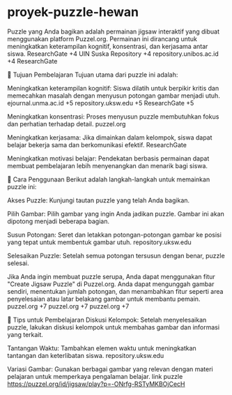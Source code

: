 # proyek-puzzle-hewan

Puzzle yang Anda bagikan adalah permainan jigsaw interaktif yang dibuat menggunakan platform Puzzel.org. Permainan ini dirancang untuk meningkatkan keterampilan kognitif, konsentrasi, dan kerjasama antar siswa.​
ResearchGate 
+4
UIN Suska Repository
+4
repository.unibos.ac.id
+4
ResearchGate

🎯 Tujuan Pembelajaran
Tujuan utama dari puzzle ini adalah:​

Meningkatkan keterampilan kognitif: Siswa dilatih untuk berpikir kritis dan memecahkan masalah dengan menyusun potongan gambar menjadi utuh.​
ejournal.unma.ac.id
+5
repository.uksw.edu
+5
ResearchGate
+5

Meningkatkan konsentrasi: Proses menyusun puzzle membutuhkan fokus dan perhatian terhadap detail.​
puzzel.org

Meningkatkan kerjasama: Jika dimainkan dalam kelompok, siswa dapat belajar bekerja sama dan berkomunikasi efektif.​
ResearchGate

Meningkatkan motivasi belajar: Pendekatan berbasis permainan dapat membuat pembelajaran lebih menyenangkan dan menarik bagi siswa. ​

🧩 Cara Penggunaan
Berikut adalah langkah-langkah untuk memainkan puzzle ini:​

Akses Puzzle: Kunjungi tautan puzzle yang telah Anda bagikan.​

Pilih Gambar: Pilih gambar yang ingin Anda jadikan puzzle. Gambar ini akan dipotong menjadi beberapa bagian.​

Susun Potongan: Seret dan letakkan potongan-potongan gambar ke posisi yang tepat untuk membentuk gambar utuh.​
repository.uksw.edu

Selesaikan Puzzle: Setelah semua potongan tersusun dengan benar, puzzle selesai.​

Jika Anda ingin membuat puzzle serupa, Anda dapat menggunakan fitur "Create Jigsaw Puzzle" di Puzzel.org. Anda dapat mengunggah gambar sendiri, menentukan jumlah potongan, dan menambahkan fitur seperti area penyelesaian atau latar belakang gambar untuk membantu pemain. ​
puzzel.org
+7
puzzel.org
+7
puzzel.org
+7

🧠 Tips untuk Pembelajaran
Diskusi Kelompok: Setelah menyelesaikan puzzle, lakukan diskusi kelompok untuk membahas gambar dan informasi yang terkait.​

Tantangan Waktu: Tambahkan elemen waktu untuk meningkatkan tantangan dan keterlibatan siswa.​
repository.uksw.edu

Variasi Gambar: Gunakan berbagai gambar yang relevan dengan materi pelajaran untuk memperkaya pengalaman belajar.
link puzzle https://puzzel.org/id/jigsaw/play?p=-ONrfg-RSTyMKBOjCecH
